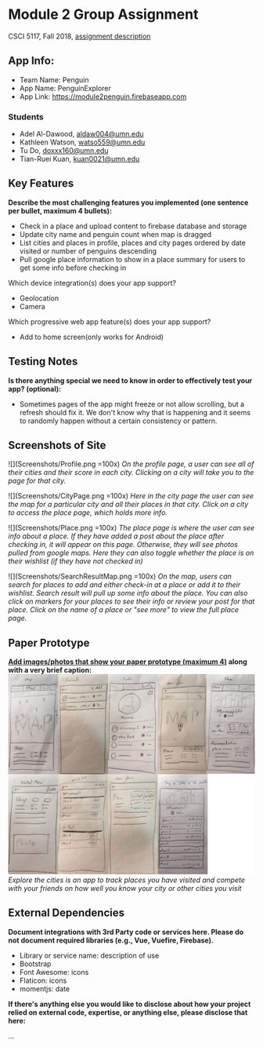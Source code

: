 # Module 2 Group Assignment

CSCI 5117, Fall 2018, [assignment description](https://docs.google.com/document/d/1NN_rCSks6TT1TS7TaVXFsRIBCYeqs5MUa4ijEN-Vhoo/edit)

## App Info:

* Team Name: Penguin
* App Name: PenguinExplorer
* App Link: <https://module2penguin.firebaseapp.com>

### Students

* Adel Al-Dawood, aldaw004@umn.edu
* Kathleen Watson, watso559@umn.edu
* Tu Do, doxxx160@umn.edu
* Tian-Ruei Kuan, kuan0021@umn.edu


## Key Features

**Describe the most challenging features you implemented
(one sentence per bullet, maximum 4 bullets):**

* Check in a place and upload content to firebase database and storage
* Update city name and penguin count when map is dragged
* List cities and places in profile, places and city pages ordered by date visited or number of penguins descending
* Pull google place information to show in a place summary for users to get some info before checking in

Which device integration(s) does your app support?

* Geolocation
* Camera

Which progressive web app feature(s) does your app support?

* Add to home screen(only works for Android)


## Testing Notes

**Is there anything special we need to know in order to effectively test your app? (optional):**

* Sometimes pages of the app might freeze or not allow scrolling, but a refresh should fix it. We don't know why that is happening and it seems to randomly happen without a certain consistency or pattern.


## Screenshots of Site


![](Screenshots/Profile.png =100x)
*On the profile page, a user can see all of their cities and their score in each city.  Clicking on a city will take you to the page for that city.*

![](Screenshots/CityPage.png =100x)
*Here in the city page the user can see the map for a particular city and all their places in that city.  Click on a city to access the place page, which holds more info.*

![](Screenshots/Place.png =100x)
*The place page is where the user can see info about a place.  If they have added a post about the place after checking in, it will appear on this page.  Otherwise, they will see photos pulled from google maps.  Here they can also toggle whether the place is on their wishlist (if they have not checked in)*

![](Screenshots/SearchResultMap.png =100x)
*On the map, users can search for places to add and either check-in at a place or add it to their wishlist.  Search result will pull up some info about the place.  You can also click on markers for your places to see their info or review your post for that place.  Click on the name of a place or "see more" to view the full place page.*



## Paper Prototype

**[Add images/photos that show your paper prototype (maximum 4)](https://stackoverflow.com/questions/10189356/how-to-add-screenshot-to-readmes-in-github-repository) along with a very brief caption:**
![](paper-prototype/paper-prototype.jpg?raw=true)
*Explore the cities is an app to track places you have visited and compete with your friends on how well you know your city or other cities you visit*


## External Dependencies

**Document integrations with 3rd Party code or services here.
Please do not document required libraries (e.g., Vue, Vuefire, Firebase).**

* Library or service name: description of use
* Bootstrap
* Font Awesome: icons
* Flaticon: icons
* momentjs: date

**If there's anything else you would like to disclose about how your project
relied on external code, expertise, or anything else, please disclose that
here:**

...
